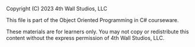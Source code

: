 Copyright (C) 2023 4th Wall Studios, LLC

This file is part of the Object Oriented Programming in C# courseware.

These materials are for learners only. You may not copy or redistribute this content without the express permission of 4th Wall Studios, LLC.

